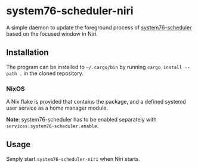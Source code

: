 # system76-scheduler-niri

A simple daemon to update the foreground process of [system76-scheduler](https://github.com/pop-os/system76-scheduler)
based on the focused window in Niri.

## Installation

The program can be installed to `~/.cargo/bin` by running `cargo install --path .` in the
cloned repository.

### NixOS

A Nix flake is provided that contains the package, and a defined systemd user service
as a home manager module.

**Note**: system76-scheduler has to be enabled separately with `services.system76-scheduler.enable`.

## Usage

Simply start `system76-scheduler-niri` when Niri starts.
